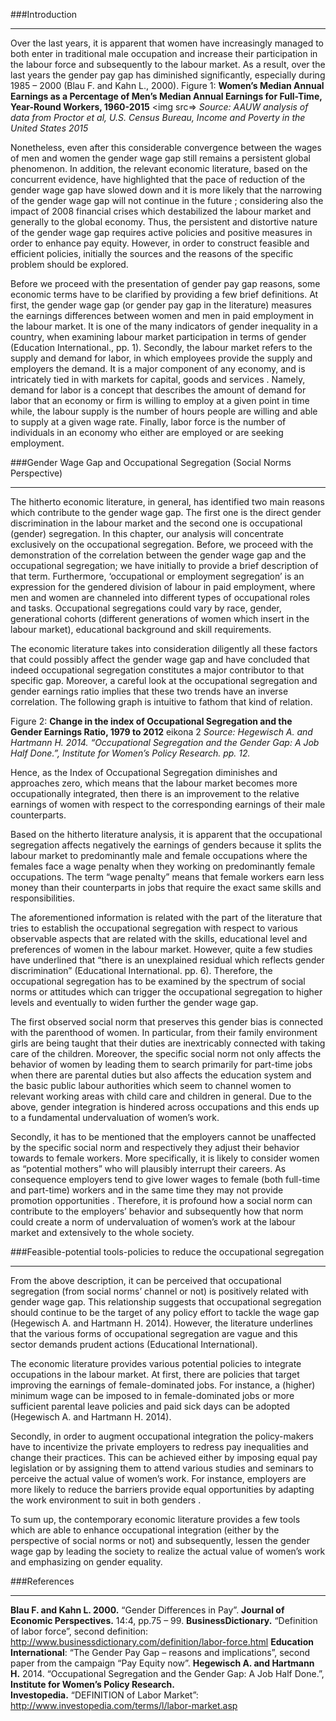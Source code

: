 ###Introduction
___
Over the last years, it is apparent that women have increasingly managed to both enter in traditional male occupation  and increase their participation in the labour force and subsequently to the labour market. As a result, over the last years the gender pay gap has diminished significantly, especially during 1985 – 2000 (Blau F. and Kahn L., 2000).
Figure 1:
**Women’s Median Annual Earnings as a Percentage of Men’s Median Annual Earnings for Full-Time, Year-Round Workers, 1960-2015**
<img src=>
_Source: AAUW analysis of data from Proctor et al, U.S. Census Bureau, Income and Poverty in the United States 2015_

Nonetheless, even after this considerable convergence between the wages of men and women the gender wage gap still remains a persistent global phenomenon. In addition, the relevant economic literature, based on the concurrent evidence, have highlighted that the pace of reduction of the gender wage gap have slowed down and it is more likely that the narrowing of the gender wage gap will not continue in the future ; considering also the impact of 2008 financial crises which destabilized the labour market and generally to the global economy. Thus, the persistent and distortive nature of the gender wage gap requires active policies and positive measures in order to enhance pay equity. However, in order to construct feasible and efficient policies, initially the sources and the reasons of the specific problem should be explored.

Before we proceed with the presentation of gender pay gap reasons, some economic terms have to be clarified by providing a few brief definitions. At first, the gender wage gap (or gender pay gap in the literature) measures the earnings differences between women and men in paid employment in the labour market. It is one of the many indicators of gender inequality in a country, when examining labour market participation in terms of gender (Education International., pp. 1). Secondly, the labour market refers to the supply and demand for labor, in which employees provide the supply and employers the demand. It is a major component of any economy, and is intricately tied in with markets for capital, goods and services . Namely, demand for labor is a concept that describes the amount of demand for labor that an economy or firm is willing to employ at a given point in time while, the labour supply is the number of hours people are willing and able to supply at a given wage rate. Finally, labor force is the number of individuals in an economy who either are employed or are seeking employment.

###Gender Wage Gap and Occupational Segregation (Social Norms Perspective)
___

The hitherto economic literature, in general, has identified two main reasons which contribute to the gender wage gap. The first one is the direct gender discrimination in the labour market and the second one is occupational (gender) segregation. In this chapter, our analysis will concentrate exclusively on the occupational segregation. Before, we proceed with the demonstration of the correlation between the gender wage gap and the occupational segregation; we have initially to provide a brief description of that term. Furthermore, ‘occupational or employment  segregation’ is an expression for the gendered division of labour in paid employment, where men and women are channeled into different types of occupational roles and tasks. Occupational segregations could vary by race, gender, generational cohorts (different generations of women which insert in the labour market), educational background and skill requirements. 

The economic literature takes into consideration diligently all these factors that could possibly affect the gender wage gap and have concluded that indeed occupational segregation constitutes a major contributor to that specific gap. Moreover, a careful look at the occupational segregation and gender earnings ratio implies that these two trends have an inverse correlation. The following graph is intuitive to fathom that kind of relation.

Figure 2:
**Change in the index of Occupational Segregation and the Gender Earnings Ratio, 1979 to 2012**
eikona 2
_Source: Hegewisch A. and Hartmann H. 2014. “Occupational Segregation and the Gender Gap: A Job Half Done.”, Institute for Women’s Policy Research. pp. 12._

Hence, as the Index of Occupational Segregation diminishes and approaches zero, which means that the labour market becomes more occupationally integrated, then there is an improvement to the relative earnings of women with respect to the corresponding earnings of their male counterparts. 

Based on the hitherto literature analysis, it is apparent that the occupational segregation affects negatively the earnings of genders because it splits the labour market to predominantly male and female occupations where the females face a wage penalty when they working on predominantly female occupations. The term “wage penalty” means that female workers earn less money than their counterparts in jobs that require the exact same skills and responsibilities.

The aforementioned information is related with the part of the literature that tries to establish the occupational segregation with respect to various observable aspects that are related with the skills, educational level and preferences of women in the labour market. However, quite a few studies have underlined that “there is an unexplained residual which reflects gender discrimination” (Educational International. pp. 6). Therefore, the occupational segregation has to be examined by the spectrum of social norms or attitudes  which can trigger the occupational segregation to higher levels and eventually to widen further the gender wage gap. 

The first observed social norm that preserves this gender bias is connected with the parenthood of women. In particular, from their family environment girls are being taught that their duties are inextricably connected with taking care of the children. Moreover, the specific social norm not only affects the behavior of women by leading them to search primarily for part-time jobs when there are parental duties but also affects the education system and the basic public labour authorities which seem to channel women to relevant working areas with child care and children in general. Due to the above, gender integration is hindered across occupations and this ends up to a fundamental undervaluation of women’s work.

Secondly, it has to be mentioned that the employers cannot be unaffected by the specific social norm and respectively they adjust their behavior towards to female workers. More specifically, it is likely to consider women as “potential mothers” who will plausibly interrupt their careers. As consequence employers tend to give lower wages to female (both full-time and part-time) workers and in the same time they may not provide promotion opportunities . Therefore, it is profound how a social norm can contribute to the employers’ behavior and subsequently how that norm could create a norm of undervaluation of women’s work at the labour market and extensively to the whole society.

###Feasible-potential tools-policies to reduce the occupational segregation
___

From the above description, it can be perceived that occupational segregation (from social norms’ channel or not) is positively related with gender wage gap. This relationship suggests that occupational segregation should continue to be the target of any policy effort to tackle the wage gap (Hegewisch A. and Hartmann H. 2014). However, the literature underlines that the various forms of occupational segregation are vague and this sector demands prudent actions (Educational International).

The economic literature provides various potential policies to integrate occupations in the labour market. At first, there are policies that target improving the earnings of female-dominated jobs. For instance, a (higher) minimum wage can be imposed to in female-dominated jobs or more sufficient parental leave  policies and paid sick days can be adopted (Hegewisch A. and Hartmann H. 2014).

Secondly, in order to augment occupational integration the policy-makers have to incentivize the private employers to redress pay inequalities and change their practices. This can be achieved either by imposing equal pay legislation or by assigning them to attend various studies  and seminars to perceive the actual value of women’s work. For instance, employers are more likely to reduce the barriers provide equal opportunities by adapting the work environment to suit in both genders . 

To sum up, the contemporary economic literature provides a few tools which are able to enhance occupational integration (either by the perspective of social norms or not) and subsequently, lessen the gender wage gap by leading the society to realize the actual value of women’s work and emphasizing on gender equality.

###References
___
**Blau F. and Kahn L. 2000.** “Gender Differences in Pay”. __Journal of Economic Perspectives.__ 14:4, pp.75 – 99.
**BusinessDictionary.** “Definition of labor force”, second definition: http://www.businessdictionary.com/definition/labor-force.html 
**Education International**: “The Gender Pay Gap – reasons and implications”, second paper from the campaign “Pay Equity now”.
**Hegewisch A. and Hartmann H.** 2014. “Occupational Segregation and the Gender Gap: A Job Half Done.”, __Institute for Women’s Policy Research.__  
**Investopedia.** “DEFINITION of Labor Market”: http://www.investopedia.com/terms/l/labor-market.asp
